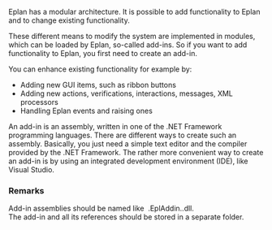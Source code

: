 Eplan has a modular architecture. It is possible to add functionality to Eplan and to change existing functionality.

These different means to modify the system are implemented in modules, which can be loaded by Eplan, so-called add-ins. So if you want to add functionality to Eplan, you first need to create an add-in.

You can enhance existing functionality for example by:

* Adding new GUI items, such as ribbon buttons
* Adding new actions, verifications, interactions, messages, XML processors
* Handling Eplan events and raising ones

An add-in is an assembly, written in one of the .NET Framework programming languages. There are different ways to create such an assembly. Basically, you just need a simple text editor and the compiler provided by the .NET Framework. The rather more convenient way to create an add-in is by using an integrated development environment (IDE), like Visual Studio.

### Remarks

Add-in assemblies should be named like  <YourCompanyName>.EplAddin.<NameOfTheProject>.dll.   
The add-in and all its references should be stored in a separate folder.

